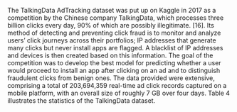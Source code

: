 The TalkingData AdTracking dataset was put up on Kaggle in 2017 as a competition by the Chinese company TalkingData, which processes three billion clicks every day, 90% of which are possibly illegitimate. [16]. Its method of detecting and preventing click fraud is to monitor and analyze users’ click journeys across their portfolios; IP addresses that generate many clicks but never install apps are flagged. A blacklist of IP addresses and devices is then created based on this information. The goal of the competition was to develop the best model for predicting whether a user would proceed to install an app after clicking on an ad and to distinguish fraudulent clicks from benign ones. The data provided were extensive, comprising a total of 203,694,359 real-time ad click records captured on a mobile platform, with an overall size of roughly 7 GB over four days. Table 4 illustrates the statistics of the TalkingData dataset.
